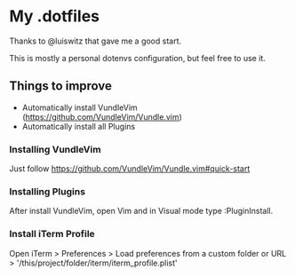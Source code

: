 # My .dotfiles

Thanks to @luiswitz that gave me a good start. 

This is mostly a personal dotenvs configuration, but feel free to use it.

## Things to improve
- Automatically install VundleVim (https://github.com/VundleVim/Vundle.vim)
- Automatically install all Plugins

### Installing VundleVim
Just follow https://github.com/VundleVim/Vundle.vim#quick-start

### Installing Plugins
After install VundleVim, open Vim and in Visual mode type :PluginInstall.

### Install iTerm Profile
Open iTerm > Preferences > Load preferences from a custom folder or URL > '/this/project/folder/iterm/iterm_profile.plist'
